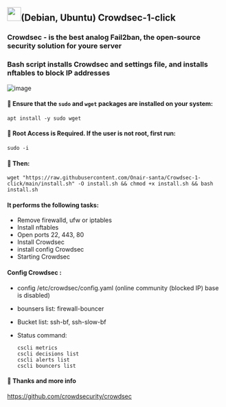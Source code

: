 ## <a href="#"><img src="https://github.com/vpnhood/VpnHood/wiki/images/logo-linux.png" width="32" height="32"></a>(Debian, Ubuntu) Crowdsec-1-click
###  Crowdsec - is the best analog Fail2ban, the open-source security solution for youre server
###  Bash script installs Crowdsec and settings file, and installs nftables to block IP addresses
![image](https://github.com/Onair-santa/Crowdsec-1-click/assets/42511409/b0d187a4-89b9-4b90-8dbb-824e35fdd39f)

#### 💠  Ensure that the `sudo` and `wget` packages are installed on your system:

```
apt install -y sudo wget
```

#### 💠 Root Access is Required. If the user is not root, first run:

```
sudo -i
```

#### 💠 Then:

```
wget "https://raw.githubusercontent.com/Onair-santa/Crowdsec-1-click/main/install.sh" -O install.sh && chmod +x install.sh && bash install.sh
```
#### It performs the following tasks:
- Remove firewalld, ufw or iptables
- Install nftables
- Open ports 22, 443, 80
- Install Crowdsec
- install config Crowdsec
- Starting Crowdsec
#### Config Crowdsec :
- config /etc/crowdsec/config.yaml (online community (blocked IP) base is disabled)
- bounsers list: firewall-bouncer
- Bucket list: ssh-bf, ssh-slow-bf
- Status command:
  
  ```
  cscli metrics
  cscli decisions list
  cscli alerts list
  cscli bouncers list
  ```

#### 💠 Thanks and more info
https://github.com/crowdsecurity/crowdsec
